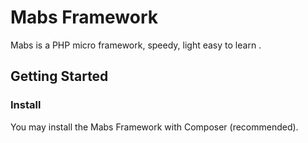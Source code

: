 # Mabs Framework

Mabs is a PHP micro framework, speedy, light easy to learn .

## Getting Started

### Install

You may install the Mabs Framework with Composer (recommended).
